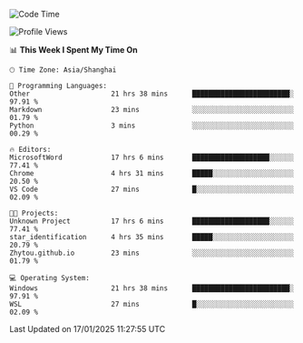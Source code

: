 <!--START_SECTION:waka-->
![Code Time](http://img.shields.io/badge/Code%20Time-2%2C219%20hrs%2040%20mins-blue)

![Profile Views](http://img.shields.io/badge/Profile%20Views-1-blue)

📊 **This Week I Spent My Time On** 

```text
🕑︎ Time Zone: Asia/Shanghai

💬 Programming Languages: 
Other                    21 hrs 38 mins      ████████████████████████░   97.91 % 
Markdown                 23 mins             ░░░░░░░░░░░░░░░░░░░░░░░░░   01.79 % 
Python                   3 mins              ░░░░░░░░░░░░░░░░░░░░░░░░░   00.29 % 

🔥 Editors: 
MicrosoftWord            17 hrs 6 mins       ███████████████████░░░░░░   77.41 % 
Chrome                   4 hrs 31 mins       █████░░░░░░░░░░░░░░░░░░░░   20.50 % 
VS Code                  27 mins             █░░░░░░░░░░░░░░░░░░░░░░░░   02.09 % 

🐱‍💻 Projects: 
Unknown Project          17 hrs 6 mins       ███████████████████░░░░░░   77.41 % 
star_identification      4 hrs 35 mins       █████░░░░░░░░░░░░░░░░░░░░   20.79 % 
Zhytou.github.io         23 mins             ░░░░░░░░░░░░░░░░░░░░░░░░░   01.79 % 

💻 Operating System: 
Windows                  21 hrs 38 mins      ████████████████████████░   97.91 % 
WSL                      27 mins             █░░░░░░░░░░░░░░░░░░░░░░░░   02.09 % 
```


 Last Updated on 17/01/2025 11:27:55 UTC
<!--END_SECTION:waka-->